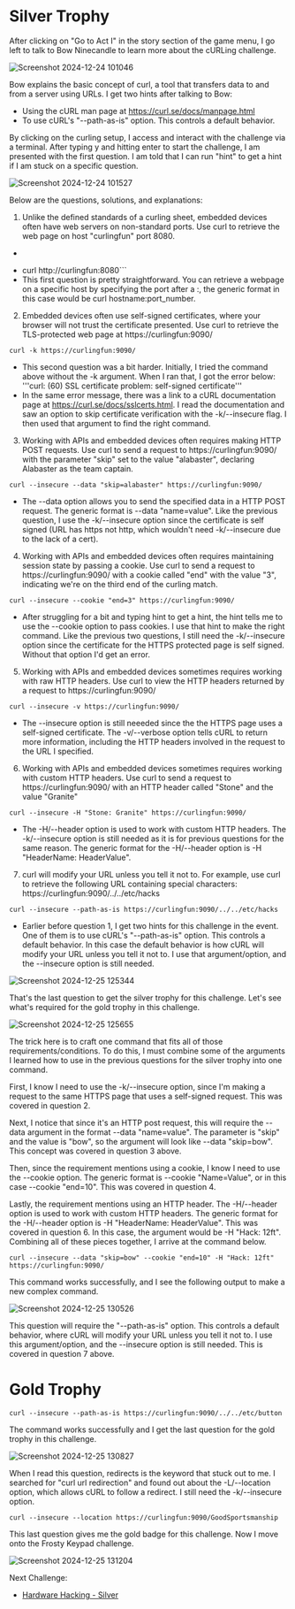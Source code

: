 # Silver Trophy

After clicking on "Go to Act I" in the story section of the game menu, I go left to talk to Bow Ninecandle to learn more about the cURLing challenge. 

![Screenshot 2024-12-24 101046](https://github.com/user-attachments/assets/3859ef6b-a885-4a26-9931-0e3a668b10b9)

Bow explains the basic concept of curl, a tool that transfers data to and from a server using URLs. I get two hints after talking to Bow:
*  Using the cURL man page at https://curl.se/docs/manpage.html
*  To use cURL's "--path-as-is" option. This controls a default behavior. 

By clicking on the curling setup, I access and interact with the challenge via a terminal. After typing y and hitting enter to start the challenge, I am presented with the first question. I am told that I can run "hint" to get a hint if I am stuck on a specific question.

![Screenshot 2024-12-24 101527](https://github.com/user-attachments/assets/be8dd99e-2cfd-41de-a21a-0f707c0362d0)

Below are the questions, solutions, and explanations:

1. Unlike the defined standards of a curling sheet, embedded devices often have web servers on non-standard ports. Use curl to retrieve the web page on host "curlingfun" port 8080.
* ```bash
* curl http://curlingfun:8080```
* This first question is pretty straightforward. You can retrieve a webpage on a specific host by specifying the port after a :, the generic format in this case would be curl hostname:port_number.

2. Embedded devices often use self-signed certificates, where your browser will not trust the certificate presented.  Use curl to retrieve the TLS-protected web page at https://curlingfun:9090/

```curl -k https://curlingfun:9090/```
* This second question was a bit harder. Initially, I tried the command above without the -k argument. When I ran that, I got the error below:
'''curl: (60) SSL certificate problem: self-signed certificate'''
* In the same error message, there was a link to a cURL documentation page at https://curl.se/docs/sslcerts.html. I read the documentation and saw an option to skip certificate verification with the -k/--insecure flag. I then used that argument to find the right command.

3. Working with APIs and embedded devices often requires making HTTP POST requests. Use curl to send a request to https://curlingfun:9090/ with the parameter "skip" set to the value "alabaster", declaring Alabaster as the team captain.

```curl --insecure --data "skip=alabaster" https://curlingfun:9090/```
* The --data option allows you to send the specified data in a HTTP POST request. The generic format is --data "name=value". Like the previous question, I use the -k/--insecure option since the certificate is self signed (URL has https not http, which wouldn't need -k/--insecure due to the lack of a cert).

 4. Working with APIs and embedded devices often requires maintaining session state by passing a cookie.  Use curl to send a request to https://curlingfun:9090/ with a cookie called "end" with the value "3", indicating we're on the third end of the curling match.  

```curl --insecure --cookie "end=3" https://curlingfun:9090/```
* After struggling for a bit and typing hint to get a hint, the hint tells me to use the --cookie option to pass cookies. I use that hint to make the right command. Like the previous two questions, I still need the -k/--insecure option since the certificate for the HTTPS protected page is self signed. Without that option I'd get an error. 

5. Working with APIs and embedded devices sometimes requires working with raw HTTP headers.  Use curl to view the HTTP headers returned by a request to https://curlingfun:9090/

```curl --insecure -v https://curlingfun:9090/```
* The --insecure option is still neeeded since the the HTTPS page uses a self-signed certificate. The -v/--verbose option tells cURL to return more information, including the HTTP headers involved in the request to the URL I specified.

6. Working with APIs and embedded devices sometimes requires working with custom HTTP headers.  Use curl to send a request to https://curlingfun:9090/ with an HTTP header called "Stone" and the value "Granite"

```curl --insecure -H "Stone: Granite" https://curlingfun:9090/```
* The -H/--header option is used to work with custom HTTP headers. The -k/--insecure option is still needed as it is for previous questions for the same reason. The generic format for the -H/--header option is -H "HeaderName: HeaderValue".

7. curl will modify your URL unless you tell it not to.  For example, use curl to retrieve the following URL containing special characters: https://curlingfun:9090/../../etc/hacks

```curl --insecure --path-as-is https://curlingfun:9090/../../etc/hacks```
* Earlier before question 1, I get two hints for this challenge in the event. One of them is to use cURL's "--path-as-is" option. This controls a default behavior. In this case the default behavior is how cURL will modify your URL unless you tell it not to. I use that argument/option, and the --insecure option is still needed.

![Screenshot 2024-12-25 125344](https://github.com/user-attachments/assets/6ae0013e-5fc6-4b76-8a9b-d4500782bfac)

That's the last question to get the silver trophy for this challenge. Let's see what's required for the gold trophy in this challenge. 

![Screenshot 2024-12-25 125655](https://github.com/user-attachments/assets/679e9be1-0db9-41f0-9a86-4500caf438f9)

The trick here is to craft one command that fits all of those requirements/conditions. To do this, I must combine some of the arguments I learned how to use in the previous questions for the silver trophy into one command. 

First, I know I need to use the -k/--insecure option, since I'm making a request to the same HTTPS page that uses a self-signed request. This was covered in question 2.

Next, I notice that since it's an HTTP post request, this will require the --data argument in the format --data "name=value". The parameter is "skip" and the value is "bow", so the argument will look like --data "skip=bow". This concept was covered in question 3 above. 

Then, since the requirement mentions using a cookie, I know I need to use the --cookie option. The generic format is --cookie "Name=Value", or in this case --cookie "end=10". This was covered in question 4.

Lastly, the requirement mentions using an HTTP header. The -H/--header option is used to work with custom HTTP headers. The generic format for the -H/--header option is -H "HeaderName: HeaderValue". This was covered in question 6. In this case, the argument would be -H "Hack: 12ft". Combining all of these pieces together, I arrive at the command below. 

```curl --insecure --data "skip=bow" --cookie "end=10" -H "Hack: 12ft" https://curlingfun:9090/```

This command works successfully, and I see the following output to make a new complex command.

![Screenshot 2024-12-25 130526](https://github.com/user-attachments/assets/3fa06564-2d5a-42b9-a740-2cf3b5fae062)

This question will require the "--path-as-is" option. This controls a default behavior, where cURL will modify your URL unless you tell it not to. I use this argument/option, and the --insecure option is still needed. This is covered in question 7 above. 

# Gold Trophy

```curl --insecure --path-as-is https://curlingfun:9090/../../etc/button```

The command works successfully and I get the last question for the gold trophy in this challenge. 

![Screenshot 2024-12-25 130827](https://github.com/user-attachments/assets/41befc2a-2fc0-4fb0-8c35-52f235ac94bb)

When I read this question, redirects is the keyword that stuck out to me. I searched for "curl url redirection" and found out about the -L/--location option, which allows cURL to follow a redirect. I still need the -k/--insecure option.

```curl --insecure --location https://curlingfun:9090/GoodSportsmanship```

This last question gives me the gold badge for this challenge. Now I move onto the Frosty Keypad challenge. 

![Screenshot 2024-12-25 131204](https://github.com/user-attachments/assets/74c15405-4020-4200-8634-4a4b12b6e671)

Next Challenge: 
* [Hardware Hacking - Silver](https://github.com/Rockman-Blue/SANS_HHC_2024/blob/a8a920e4ff7106041084d52cfadcc38fa654accb/Act%201/Hardware-Hacking.md)
